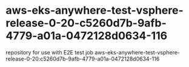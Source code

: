 # aws-eks-anywhere-test-vsphere-release-0-20-c5260d7b-9afb-4779-a01a-0472128d0634-116
repository for use with E2E test job aws-eks-anywhere-test-vsphere-release-0-20:c5260d7b-9afb-4779-a01a-0472128d0634-116
